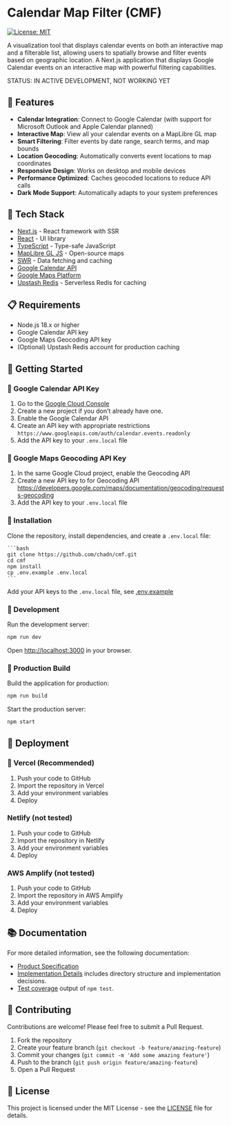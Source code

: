 # Calendar Map Filter (CMF)

[![License: MIT](https://img.shields.io/badge/License-MIT-blue.svg)](https://opensource.org/licenses/MIT)

A visualization tool that displays calendar events on both an interactive map and a filterable list, allowing users to spatially browse and filter events based on geographic location.
A Next.js application that displays Google Calendar events on an interactive map with powerful filtering capabilities.

STATUS: IN ACTIVE DEVELOPMENT, NOT WORKING YET

## 🌟 Features

-   **Calendar Integration**: Connect to Google Calendar (with support for Microsoft Outlook and Apple Calendar planned)
-   **Interactive Map**: View all your calendar events on a MapLibre GL map
-   **Smart Filtering**: Filter events by date range, search terms, and map bounds
-   **Location Geocoding**: Automatically converts event locations to map coordinates
-   **Responsive Design**: Works on desktop and mobile devices
-   **Performance Optimized**: Caches geocoded locations to reduce API calls
-   **Dark Mode Support**: Automatically adapts to your system preferences

## 🔗 Tech Stack

-   [Next.js](https://nextjs.org/) - React framework with SSR
-   [React](https://reactjs.org/) - UI library
-   [TypeScript](https://www.typescriptlang.org/) - Type-safe JavaScript
-   [MapLibre GL JS](https://maplibre.org/) - Open-source maps
-   [SWR](https://swr.vercel.app/) - Data fetching and caching
-   [Google Calendar API](https://developers.google.com/calendar)
-   [Google Maps Platform](https://developers.google.com/maps)
-   [Upstash Redis](https://upstash.com/) - Serverless Redis for caching

## 📋 Requirements

-   Node.js 18.x or higher
-   Google Calendar API key
-   Google Maps Geocoding API key
-   (Optional) Upstash Redis account for production caching

## 🚀 Getting Started

### 🔑 Google Calendar API Key

1. Go to the [Google Cloud Console](https://console.cloud.google.com/)
2. Create a new project if you don't already have one.
3. Enable the Google Calendar API
4. Create an API key with appropriate restrictions
   `https://www.googleapis.com/auth/calendar.events.readonly`
5. Add the API key to your `.env.local` file

### 🔑 Google Maps Geocoding API Key

1. In the same Google Cloud project, enable the Geocoding API
2. Create a new API key to for Geocoding API
   https://developers.google.com/maps/documentation/geocoding/requests-geocoding
3. Add the API key to your `.env.local` file

### 🔧 Installation

Clone the repository, install dependencies, and create a `.env.local` file:

    ```bash
    git clone https://github.com/chadn/cmf.git
    cd cmf
    npm install
    cp .env.example .env.local
    ```

Add your API keys to the `.env.local` file, see [.env.example](.env.example)

### 🔧 Development

Run the development server:

```bash
npm run dev
```

Open [http://localhost:3000](http://localhost:3000) in your browser.

### 🔧 Production Build

Build the application for production:

```bash
npm run build
```

Start the production server:

```bash
npm start
```

## 🚢 Deployment

### 🚀 Vercel (Recommended)

1. Push your code to GitHub
2. Import the repository in Vercel
3. Add your environment variables
4. Deploy

### Netlify (not tested)

1. Push your code to GitHub
2. Import the repository in Netlify
3. Add your environment variables
4. Deploy

### AWS Amplify (not tested)

1. Push your code to GitHub
2. Import the repository in AWS Amplify
3. Add your environment variables
4. Deploy

## 📚 Documentation

For more detailed information, see the following documentation:

-   [Product Specification](docs/product.md)
-   [Implementation Details](docs/Implementation.md) includes directory structure and implementation decisions.
-   [Test coverage](docs/tests.md) output of `npm test`.

## 🤝 Contributing

Contributions are welcome! Please feel free to submit a Pull Request.

1. Fork the repository
2. Create your feature branch (`git checkout -b feature/amazing-feature`)
3. Commit your changes (`git commit -m 'Add some amazing feature'`)
4. Push to the branch (`git push origin feature/amazing-feature`)
5. Open a Pull Request

## 📄 License

This project is licensed under the MIT License - see the [LICENSE](LICENSE) file for details.
